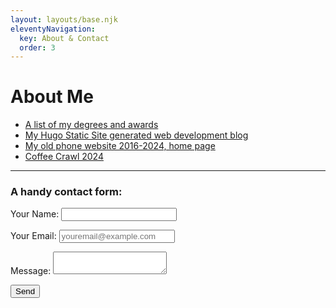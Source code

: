 ```yaml
---
layout: layouts/base.njk
eleventyNavigation:
  key: About & Contact
  order: 3
---
```

# About Me

* [A list of my degrees and awards](/blog/awards-certifications-misc/)
* [My Hugo Static Site generated web development blog](https://morganwebdev.org)
* [My old phone website 2016-2024, home page](https://morganwebdev-phone.netlify.app/)
* [Coffee Crawl 2024](https://coffeecrawl2024.netlify.app)
---

<h3> A handy contact form: </h3>

<form name="contact" method="POST" data-netlify="true">
  <p>
    <label>Your Name: <input type="text" name="name" /></label>
  </p>
  <p>
    <label>Your Email: <input type="email" name="email" required placeholder="youremail@example.com" /></label>
  </p>
  <p>
    <label>Message: <textarea name="message" required></textarea></label>
  </p>
  <p>
    <button type="submit">Send</button>
  </p>
</form>